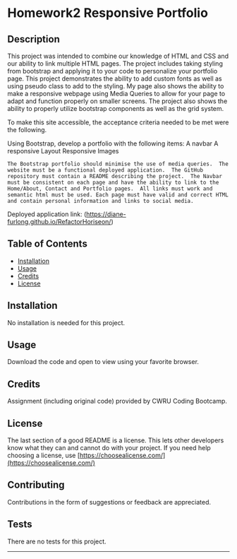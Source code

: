# Homework2 Responsive Portfolio

## Description 

This project was intended to combine our knowledge of HTML and CSS and our ability to link multiple HTML pages.  The project includes taking styling from bootstrap and applying
it to your code to personalize your portfolio page.  This project demonstrates the ability to add custom fonts as well as using pseudo class to add to the styling.  My page also
shows the ability to make a responsive webpage using Media Queries to allow for your page to adapt and function properly on smaller screens.  The project also shows the ability to properly utilize bootstrap components as well as the grid system.

To make this site accessible, the acceptance criteria needed to be met were the following.

  Using Bootstrap, develop a portfolio with the following items:
A navbar
A responsive Layout
Responsive Images
	
	The Bootstrap portfolio should minimise the use of media queries.  The website must be a functional deployed application.  The GitHub repository must contain a README describing the project.  The Navbar must be consistent on each page and have the ability to link to the Home/About, Contact and Portfolio pages.  All links must work and semantic html must be used. Each page must have valid and correct HTML and contain personal information and links to social media.  
	


Deployed application link: (https://diane-furlong.github.io/RefactorHoriseon/)


## Table of Contents


* [Installation](#installation)
* [Usage](#usage)
* [Credits](#credits)
* [License](#license)


## Installation

No installation is needed for this project.


## Usage 

Download the code and open to view using your favorite browser.


## Credits

Assignment (including original code) provided by CWRU Coding Bootcamp.


## License

The last section of a good README is a license. This lets other developers know what they can and cannot do with your project. If you need help choosing a license, use [https://choosealicense.com/](https://choosealicense.com/)

## Contributing

Contributions in the form of suggestions or feedback are appreciated.

## Tests

There are no tests for this project.

---
